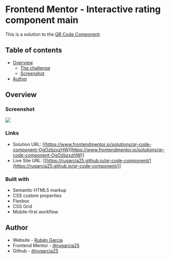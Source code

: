 # Frontend Mentor - Interactive rating component main

This is a solution to the [QR Code Component](https://www.frontendmentor.io/challenges/qr-code-component-iux_sIO_H). 

## Table of contents

- [Overview](#overview)
  - [The challenge](https://www.frontendmentor.io/challenges/qr-code-component-iux_sIO_H)
  - [Screenshot](./images/web.png)
- [Author](#author)

## Overview

### Screenshot

![](./images/web.png)

### Links

- Solution URL: [[https://www.frontendmentor.io/solutions/qr-code-component-OgOzbzxzHW](https://www.frontendmentor.io/solutions/qr-code-component-OgOzbzxzHW)] 
- Live Site URL: [[https://rugarcia25.github.io/qr-code-component/](https://rugarcia25.github.io/qr-code-component/)]

### Built with

- Semantic HTML5 markup
- CSS custom properties
- Flexbox
- CSS Grid
- Mobile-first workflow

## Author

- Website - [Rubén Garcia](https://rgdev.netlify.app/)
- Frontend Mentor - [@rugarcia25](https://www.frontendmentor.io/profile/rugarcia25)
- Github - [@rugarcia25](https://github.com/rugarcia25)
